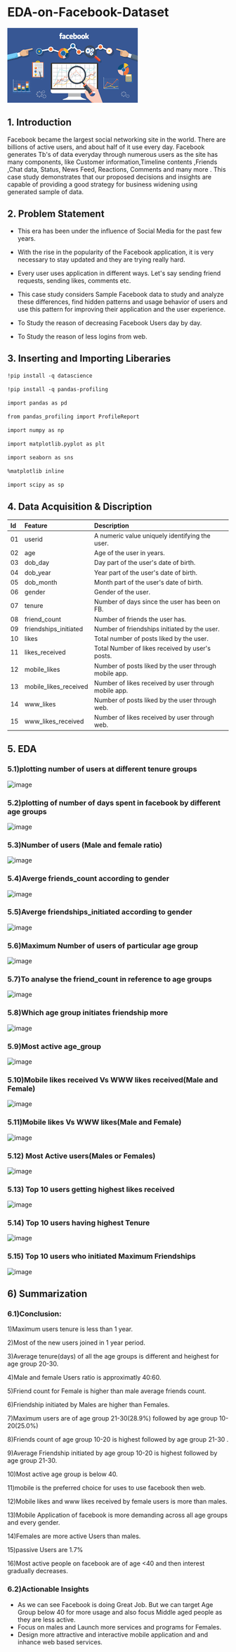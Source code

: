 # EDA-on-Facebook-Dataset
![](https://github.com/TithiHunka/EDA-on-Facebook-Dataset/blob/main/Images/download.png)
## 1. Introduction
Facebook became the largest social networking site in the world. There are billions of active users, and about half of it use every day.
Facebook generates Tb's of data everyday through numerous users as the site has many components, like Customer information,Timeline contents ,Friends ,Chat data, Status, News Feed, Reactions, Comments and many more .
This case study demonstrates that our proposed decisions and insights are capable of providing a good strategy for business widening using generated sample of data.

## 2. Problem Statement
* This era has been under the influence of Social Media for the past few years.

* With the rise in the popularity of the Facebook application, it is very necessary to stay updated and they are trying really hard.

* Every user uses application in different ways. Let's say sending friend requests, sending likes, comments etc.

* This case study considers Sample Facebook data to study and analyze these differences, find hidden patterns and usage behavior of users and use this pattern for improving their application and the user experience.

* To Study the reason of decreasing Facebook Users day by day.

* To Study the reason of less logins from web.

## 3. Inserting and Importing Liberaries

`!pip install -q datascience`

`!pip install -q pandas-profiling`

`import pandas as pd` 

`from pandas_profiling import ProfileReport` 

`import numpy as np`                                                  

`import matplotlib.pyplot as plt`     

`import seaborn as sns`           

`%matplotlib inline`

`import scipy as sp`          

## 4. Data Acquisition & Discription
|Id|Feature|Description|
|:--|:--|:--|
|01| userid                 | A numeric value uniquely identifying the user.|
|02| age                    | Age of the user in years.|
|03| dob_day                | Day part of the user's date of birth.|
|04| dob_year               | Year part of the user's date of birth.| 
|05| dob_month              | Month part of the user's date of birth.|
|06| gender                 | Gender of the user.| 
|07| tenure                 | Number of days since the user has been on FB.|
|08| friend_count           | Number of friends the user has.|
|09| friendships_initiated  | Number of friendships initiated by the user.|
|10| likes                  | Total number of posts liked by the user.|
|11| likes_received         | Total Number of likes received by user's posts.|
|12| mobile_likes           | Number of posts liked by the user through mobile app.|
|13| mobile_likes_received  | Number of likes received by user through mobile app.|
|14| www_likes              | Number of posts liked by the user through web.|
|15| www_likes_received     | Number of likes received by user  through web.| 

## 5. EDA
### 5.1)plotting number of users at different tenure groups
![image](https://user-images.githubusercontent.com/97185610/163922424-27e13e10-e526-4b2c-ba3d-b40d353037b1.png)
### 5.2)plotting of number of days spent in facebook by different age groups
![image](https://user-images.githubusercontent.com/97185610/163922855-b0684040-f134-43ab-ada8-88c5dc275d01.png)
### 5.3)Number of users (Male and female ratio)
![image](https://user-images.githubusercontent.com/97185610/163923564-ab6d96cb-7b57-4692-b407-65486e9806b1.png)
### 5.4)Averge friends_count according to gender
![image](https://user-images.githubusercontent.com/97185610/163923658-ba13e314-8837-4fd0-bf9b-421cc8e39ae6.png)
### 5.5)Averge friendships_initiated according to gender
![image](https://user-images.githubusercontent.com/97185610/163923700-71e04823-4c0e-44b7-b877-ef95cd41cf5d.png)
### 5.6)Maximum Number of users of particular age group
![image](https://user-images.githubusercontent.com/97185610/163923773-27643936-b8b7-4bd3-b707-186fb8d969aa.png)
### 5.7)To analyse the friend_count in reference to age groups
![image](https://user-images.githubusercontent.com/97185610/163923895-0db82ff3-7ad5-4e4e-a59d-421c2a6377ac.png)
### 5.8)Which age group initiates friendship more
![image](https://user-images.githubusercontent.com/97185610/163924057-4205a05d-bbd1-4305-b60f-caf624ed82ae.png)
### 5.9)Most active age_group
![image](https://user-images.githubusercontent.com/97185610/163924089-6936348f-d993-45fa-aa46-a86d2aa3c6d4.png)
### 5.10)Mobile likes received Vs WWW likes received(Male and  Female)
![image](https://user-images.githubusercontent.com/97185610/163924268-d2af335a-6cdd-4764-bd87-9179650f5b34.png)
### 5.11)Mobile likes Vs WWW likes(Male and  Female)
![image](https://user-images.githubusercontent.com/97185610/163924340-24efc236-c8aa-4a79-876f-c067e9e43ae0.png)
### 5.12) Most Active users(Males or Females)
![image](https://user-images.githubusercontent.com/97185610/163924518-59b3f7da-0f7c-46db-8cb7-fee205b6a28a.png)
### 5.13) Top 10 users getting highest likes received
![image](https://user-images.githubusercontent.com/97185610/163924711-a272ee3e-9340-48e8-af2e-b874963de07e.png)
### 5.14) Top 10 users having highest Tenure
![image](https://user-images.githubusercontent.com/97185610/163924783-f0542636-5b97-45c7-bcb1-c14c2d6af5f4.png)
### 5.15) Top 10 users who initiated Maximum Friendships
![image](https://user-images.githubusercontent.com/97185610/163924852-c0da0b71-038b-4d08-8947-3ad518d76421.png)

## 6) Summarization

### 6.1)Conclusion:
1)Maximum users tenure is less than 1 year.

2)Most of the new users joined in 1 year period.

3)Average tenure(days) of all the age groups is different and heighest for age group 20-30.

4)Male and female Users ratio is approximatly 40:60.

5)Friend count for Female is higher than male average friends count.

6)Friendship initiated by Males are higher than Females.

7)Maximum users are of age group 21-30(28.9%) followed by age group 10-20(25.0%)

8)Friends count of age group 10-20 is highest followed by age group 21-30 .

9)Average Friendship initiated by age group 10-20 is highest followed by age group 21-30.

10)Most active age group is below 40.

11)mobile is the preferred choice for uses to use facebook then web.

12)Mobile likes and www likes received by female users is more than males.

13)Mobile Application of facebook is more demanding across all age groups and every gender.

14)Females are more active Users than males.

15)passive Users are 1.7%

16)Most active people on facebook are of age <40 and then interest gradually decreases.

### 6.2)Actionable Insights
* As we can see Facebook is doing Great Job.
But we can target Age Group below 40 for more usage and also focus Middle aged people as they are less active.
* Focus on males and Launch more services and programs for Females.
* Design more attractive and interactive mobile application and and inhance web based services.

